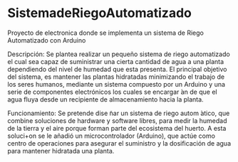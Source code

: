 # SistemadeRiegoAutomatizado
Proyecto de electronica donde se implementa un sistema de Riego Automatizado con Arduino

Descripción:
Se plantea realizar un pequeño sistema de riego automatizado el cual sea capaz de suministrar una cierta cantidad de agua a una planta dependiendo del nivel 
de humedad que esta presenta. El principal objetivo del sistema, es mantener las plantas hidratadas minimizando el trabajo de los seres humanos, mediante un 
sistema compuesto por un Arduino y una serie de componentes electrónicos los cuales se encargar ́an de que el agua fluya desde un recipiente de almacenamiento hacia 
la planta.

Funcionamiento:
Se pretende dise ̃nar un sistema de riego autom ́atico, que combine soluciones de hardware y
software libres, para medir la humedad de la tierra y el aire porque forman parte del ecosistema
del huerto. A esta soluci+on se le añadió un microcontrolador (Arduino), que actúe como centro
de operaciones para asegurar el suministro y la dosificación de agua para mantener hidratada
una planta.

